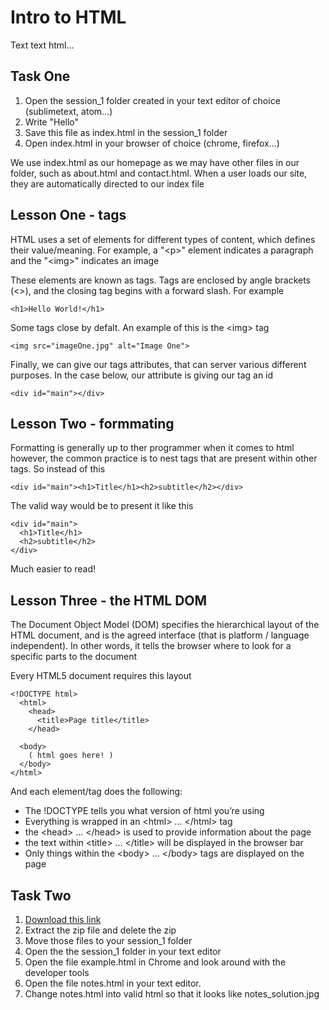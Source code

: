 # Intro to HTML

Text text html...

## Task One

1. Open the session_1 folder created in your text editor of choice (sublimetext, atom...)
2. Write "Hello"
3. Save this file as index.html in the session_1 folder
4. Open index.html in your browser of choice (chrome, firefox...)

We use index.html as our homepage as we may have other files in our folder, such as about.html and contact.html. When a user loads our site, they are automatically directed to our index file

## Lesson One - tags

HTML uses a set of elements for different types of content, which defines their value/meaning. For example, a "&lt;p&gt;" element indicates a paragraph and the "&lt;img&gt;" indicates an image

These elements are known as tags. Tags are enclosed by angle brackets (&lt;&gt;), and the closing tag begins with a forward slash. For example

```
<h1>Hello World!</h1>
```

Some tags close by defalt. An example of this is the &lt;img&gt; tag

```
<img src="imageOne.jpg" alt="Image One">
```

Finally, we can give our tags attributes, that can server various different purposes. In the case below, our attribute is giving our tag an id

```
<div id="main"></div>
```

## Lesson Two - formmating

Formatting is generally up to ther programmer when it comes to html however, the common practice is to nest tags that are present within other tags. So instead of this

```
<div id="main"><h1>Title</h1><h2>subtitle</h2></div>
```

The valid way would be to present it like this

```
<div id="main">
  <h1>Title</h1>
  <h2>subtitle</h2>
</div>
```

Much easier to read!

## Lesson Three - the HTML DOM

The Document Object Model (DOM) specifies the hierarchical layout of the HTML document, and is the agreed interface (that is platform / language independent). In other words, it tells the browser where to look for a specific parts to the document

Every HTML5 document requires this layout

```
<!DOCTYPE html>
  <html>
    <head>
      <title>Page title</title>
    </head>
    
  <body>
    ( html goes here! )
  </body>
</html>
```

And each element/tag does the following:

* The !DOCTYPE tells you what version of html you’re using
* Everything is wrapped in an &lt;html&gt; ... &lt;/html&gt; tag
* the &lt;head&gt; ... &lt;/head&gt; is used to provide information about the page
* the text within &lt;title&gt; ... &lt;/title&gt; will be displayed in the browser bar
* Only things within the &lt;body&gt; ... &lt;/body&gt; tags are displayed on the page

## Task Two

1. [Download this link](https://github.com/code61/learning_html/archive/master.zip)
3. Extract the zip file and delete the zip
4. Move those files to your session_1 folder
5. Open the the session_1 folder in your text editor
6. Open the file example.html in Chrome and look around with the developer tools
7. Open the file notes.html in your text editor.
8. Change notes.html into valid html so that it looks like notes_solution.jpg
